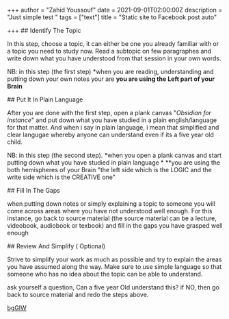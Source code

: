 +++
author = "Zahid Youssouf"
date = 2021-09-01T02:00:00Z
description = "Just simple test "
tags = ["text"]
title = "Static site to Facebook post auto"

+++
\## Identify The Topic

In this step, choose a topic, it can either be one you already familiar with or a topic you need to study now. Read a subtopic on few paragraphes and write down what you have understood from that session in your own words.

NB: in this step (the first step) *when you are reading, understanding and putting down your own notes your are **you are using the Left part of your Brain**

\## Put It In Plain Language

After you are done with the first step, open a plank canvas "*Obsidian for instance*" and put down what you have studied in a plain english/language for that matter. And when i say in plain language, i mean that simplified and clear langugae whereby anyone can understand even if its a five year old child.

NB: in this step (the second step). *when you open a plank canvas and start putting down what you have studied in plain language * **you are using the both hemispheres of your Brain "the left side which is the LOGIC  and the write side which is the CREATIVE one"

\## Fill In The Gaps

when putting down notes or simply explaining a topic to someone you will come across areas where you have not understood well enough. For this instance, go back to source material (the source material can be a lecture, videobook, audiobook or texbook) and fill in the gaps you have grasped well enough

\## Review And Simplify ( Optional)

Strive to simplify your work as much as possible and try to explain the areas you have assumed along the way. Make sure to use simple language so that someone who has no idea about the topic can be able to understand.

ask yourself a question, Can a five year Old understand this? if NO, then go back to source material and redo the steps above.

[bgGIW](shorturl.at/bgGIW "bgGIW")